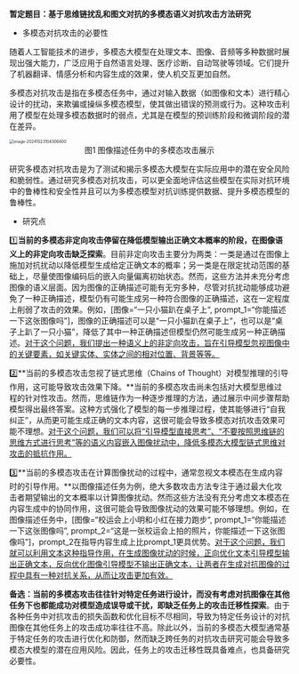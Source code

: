 

**暂定题目：基于思维链扰乱和图文对抗的多模态语义对抗攻击方法研究**

- 多模态对抗攻击的必要性

随着人工智能技术的进步，多模态大模型在处理文本、图像、音频等多种数据时展现出强大能力，广泛应用于自然语言处理、医疗诊断、自动驾驶等领域。它们提升了机器翻译、情感分析和内容生成的效果，使人机交互更加自然。

多模态对抗攻击是指在多模态任务中，通过对输入数据（如图像和文本）进行精心设计的扰动，来欺骗或操纵多模态模型，使其做出错误的预测或行为。这种攻击利用了模型在处理多模态数据时的弱点，尤其是在模型的预训练阶段和微调阶段的潜在差异。

<img src="/Users/dengbin/Library/Application Support/typora-user-images/image-20241023104306400.png" alt="image-20241023104306400" style="zoom:50%;" />

<div style="text-align: center; font-size: 14px">图1 图像描述任务中的多模态攻击展示</div>

研究多模态对抗攻击是为了测试和揭示多模态大模型在实际应用中的潜在安全风险和脆弱性。通过研究多模态对抗攻击，可以更全面地评估这些模型在实际对抗环境中的鲁棒性和安全性并且可以为多模态模型对抗训练提供数据、提升多模态模型的鲁棒性。

- 研究点

1️⃣**当前的多模态非定向攻击停留在降低模型输出正确文本概率的阶段，在图像语义上的非定向攻击缺乏探索**。目前非定向攻击主要分为两类：一类是通过在图像上施加对抗扰动以降低模型生成给定正确文本的概率；另一类是在限定扰动范围的基础上，尽量使图像编码后的嵌入向量偏离初始状态。然而，这些方法并未充分考虑图像的语义层面。因为图像的正确描述可能有无穷多种，尽管对抗扰动能够成功避免了一种正确描述，模型仍有可能生成另一种符合图像的正确描述，这在一定程度上削弱了攻击的效果。例如，[图像=“一只小猫趴在桌子上“, prompt_1=“你能描述一下这张图像吗”]，图像的正确描述可以是“一只小猫趴在桌子上“，也可以是“桌子上趴了一只小猫”，降低了其中一种正确描述但模型仍然可能生成另一种正确描述。<u>对于这个问题，我们提出一种语义上的非定向攻击，旨在引导模型忽视图像中的关键要素，如关键实体、实体之间的相对位置、背景等等。</u>

2️⃣**当前的多模态攻击忽视了链式思维（Chains of Thought）对模型推理的引导作用，这可能导致攻击效果下降。**当前的多模态攻击尚未包括对大模型思维过程的针对性攻击。然而，思维链作为一种逐步推理的方法，通过展示中间步骤帮助模型得出最终答案。这种方式强化了模型的每一步推理过程，使其能够进行“自我纠正”，从而更可能生成正确的文本内容，这很可能会导致多模态对抗攻击效果可能不理想。<u>对于这个问题，我们可以将“引导模型直接思考”、“不要按照思维链的思维方式进行思考”等的语义内容嵌入图像扰动中，降低多模态大模型链式思维对攻击的抵抗作用。</u>

3️⃣**当前的多模态攻击在计算图像扰动的过程中，通常忽视文本模态在生成内容时的引导作用。**以图像描述任务为例，绝大多数攻击方法专注于通过最大化攻击者期望输出的文本概率以计算图像扰动。然而这些方法没有充分考虑文本模态在内容生成中的协同作用，这很可能会导致图像扰动的效果可能不够理想。例如，在图像描述任务中，[图像=“校运会上小明和小红在接力跑步“, prompt_1=“你能描述一下这张图像吗”, prompt_2=“这是一张校运会上拍的照片，你能描述一下这张图像吗”]，prompt_2在指导内容生成上比prompt_1更具优势。<u>对于这个问题，我们就可以利用文本这种指导作用，在生成图像扰动的时候，正向优化文本引导模型输出正确文本，反向优化图像引导模型不输出正确文本，让两者在生成对抗图像的过程中具有一种对抗关系，从而让攻击更加有效。</u>

**备选：当前的多模态攻击往往针对特定任务进行设计，而没有考虑对抗图像在其他任务下也都能成功对模型造成误导或干扰，即缺乏任务上的攻击迁移性探索**。由于各种任务中对抗攻击的损失函数和优化目标不尽相同，导致为特定任务设计的对抗图像在其他任务上的攻击成功率往往不高。除此以外，当前的多模态大模型通常基于特定任务的攻击进行优化和防御，然而缺乏跨任务的对抗攻击研究可能会导致多模态大模型的潜在应用风险。因此，任务上的攻击迁移性既具备难点，也具备研究必要性。



